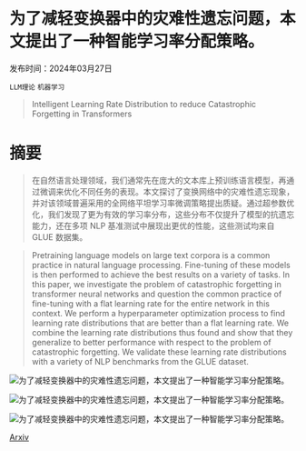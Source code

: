 # 为了减轻变换器中的灾难性遗忘问题，本文提出了一种智能学习率分配策略。

发布时间：2024年03月27日

`LLM理论` `机器学习`

> Intelligent Learning Rate Distribution to reduce Catastrophic Forgetting in Transformers

# 摘要

> 在自然语言处理领域，我们通常先在庞大的文本库上预训练语言模型，再通过微调来优化不同任务的表现。本文探讨了变换网络中的灾难性遗忘现象，并对该领域普遍采用的全网络平坦学习率微调策略提出质疑。通过超参数优化，我们发现了更为有效的学习率分布，这些分布不仅提升了模型的抗遗忘能力，还在多项 NLP 基准测试中展现出更优的性能，这些测试均来自 GLUE 数据集。

> Pretraining language models on large text corpora is a common practice in natural language processing. Fine-tuning of these models is then performed to achieve the best results on a variety of tasks. In this paper, we investigate the problem of catastrophic forgetting in transformer neural networks and question the common practice of fine-tuning with a flat learning rate for the entire network in this context. We perform a hyperparameter optimization process to find learning rate distributions that are better than a flat learning rate. We combine the learning rate distributions thus found and show that they generalize to better performance with respect to the problem of catastrophic forgetting. We validate these learning rate distributions with a variety of NLP benchmarks from the GLUE dataset.

![为了减轻变换器中的灾难性遗忘问题，本文提出了一种智能学习率分配策略。](../../../paper_images/2404.01317/clusteringsst2.png)

![为了减轻变换器中的灾难性遗忘问题，本文提出了一种智能学习率分配策略。](../../../paper_images/2404.01317/clusteringsst2truelabels.png)

![为了减轻变换器中的灾难性遗忘问题，本文提出了一种智能学习率分配策略。](../../../paper_images/2404.01317/AVERAGELR.png)

[Arxiv](https://arxiv.org/abs/2404.01317)